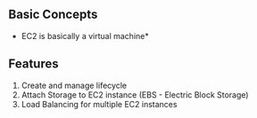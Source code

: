 ## Basic Concepts
* EC2 is basically a virtual machine*
## Features
1. Create and manage lifecycle
2. Attach Storage to EC2 instance (EBS - Electric Block Storage)
3. Load Balancing for multiple EC2 instances
